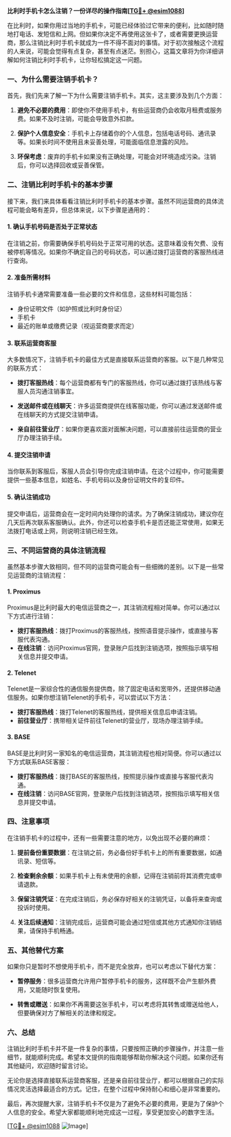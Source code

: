 **比利时手机卡怎么注销？一份详尽的操作指南[[TG💪+ @esim1088](https://t.me/s/esim1088)]**

在比利时，如果你用过当地的手机卡，可能已经体验过它带来的便利，比如随时随地打电话、发短信和上网。但如果你决定不再使用这张卡了，或者需要更换运营商，那么注销比利时手机卡就成为一件不得不面对的事情。对于初次接触这个流程的人来说，可能会觉得有点复杂，甚至有点迷茫。别担心，这篇文章将为你详细讲解如何注销比利时手机卡，让你轻松搞定这一问题。

### 一、为什么需要注销手机卡？

首先，我们先来了解一下为什么需要注销手机卡。其实，这主要涉及到几个方面：

1. **避免不必要的费用**：即使你不使用手机卡，有些运营商仍会收取月租费或服务费。如果不及时注销，可能会导致意外扣款。
   
2. **保护个人信息安全**：手机卡上存储着你的个人信息，包括电话号码、通讯录等。如果长时间不使用且未妥善处理，可能面临信息泄露的风险。

3. **环保考虑**：废弃的手机卡如果没有正确处理，可能会对环境造成污染。注销后，你可以选择回收或妥善保管。

### 二、注销比利时手机卡的基本步骤

接下来，我们来具体看看注销比利时手机卡的基本步骤。虽然不同运营商的具体流程可能会略有差异，但总体来说，以下步骤是通用的：

#### 1. 确认手机号码是否处于正常状态

在注销之前，你需要确保手机号码处于正常可用的状态。这意味着没有欠费、没有被停机等情况。如果你不确定自己的号码状态，可以通过拨打运营商的客服热线进行查询。

#### 2. 准备所需材料

注销手机卡通常需要准备一些必要的文件和信息，这些材料可能包括：
- 身份证明文件（如护照或比利时身份证）
- 手机卡
- 最近的账单或缴费记录（视运营商要求而定）

#### 3. 联系运营商客服

大多数情况下，注销手机卡的最佳方式是直接联系运营商的客服。以下是几种常见的联系方式：

- **拨打客服热线**：每个运营商都有专门的客服热线，你可以通过拨打该热线与客服人员沟通注销事宜。
  
- **发送邮件或在线聊天**：许多运营商提供在线客服功能，你可以通过发送邮件或在线聊天的方式提交注销申请。

- **亲自前往营业厅**：如果你更喜欢面对面解决问题，可以直接前往运营商的营业厅办理注销手续。

#### 4. 提交注销申请

当你联系到客服后，客服人员会引导你完成注销申请。在这个过程中，你可能需要提供一些基本信息，如姓名、手机号码以及身份证明文件的复印件。

#### 5. 确认注销成功

提交申请后，运营商会在一定时间内处理你的请求。为了确保注销成功，建议你在几天后再次联系客服确认。此外，你还可以检查手机卡是否还能正常使用，如果无法拨打电话或上网，则说明注销已经生效。

### 三、不同运营商的具体注销流程

虽然基本步骤大致相同，但不同的运营商可能会有一些细微的差别。以下是一些常见运营商的注销流程：

#### 1. Proximus

Proximus是比利时最大的电信运营商之一，其注销流程相对简单。你可以通过以下方式进行注销：

- **拨打客服热线**：拨打Proximus的客服热线，按照语音提示操作，或直接与客服代表沟通。
- **在线注销**：访问Proximus官网，登录账户后找到注销选项，按照指示填写相关信息并提交申请。

#### 2. Telenet

Telenet是一家综合性的通信服务提供商，除了固定电话和宽带外，还提供移动通信服务。如果你想注销Telenet的手机卡，可以尝试以下方法：

- **拨打客服热线**：拨打Telenet的客服热线，提供相关信息后申请注销。
- **前往营业厅**：携带相关证件前往Telenet的营业厅，现场办理注销手续。

#### 3. BASE

BASE是比利时另一家知名的电信运营商，其注销流程也相对简便。你可以通过以下方式联系BASE客服：

- **拨打客服热线**：拨打BASE的客服热线，按照提示操作或直接与客服代表沟通。
- **在线注销**：访问BASE官网，登录账户后找到注销选项，按照指示填写相关信息并提交申请。

### 四、注意事项

在注销手机卡的过程中，还有一些需要注意的地方，以免出现不必要的麻烦：

1. **提前备份重要数据**：在注销之前，务必备份好手机卡上的所有重要数据，如通讯录、短信等。

2. **检查剩余余额**：如果手机卡上有未使用的余额，记得在注销前将其消费完或申请退款。

3. **保留注销凭证**：在完成注销后，务必保存好相关的注销凭证，以备将来查询或投诉时使用。

4. **关注后续通知**：注销完成后，运营商可能会通过短信或其他方式通知你注销结果，请保持手机畅通。

### 五、其他替代方案

如果你只是暂时不想使用手机卡，而不是完全放弃，也可以考虑以下替代方案：

- **暂停服务**：很多运营商允许用户暂停手机卡的服务，这样既不会产生额外费用，又能随时恢复使用。
  
- **转售或赠送**：如果你不再需要这张手机卡，可以考虑将其转售或赠送给他人，但要确保对方了解相关的法律和规定。

### 六、总结

注销比利时手机卡并不是一件复杂的事情，只要按照正确的步骤操作，并注意一些细节，就能顺利完成。希望本文提供的指南能够帮助你解决这个问题。如果你还有其他疑问，欢迎随时留言讨论。

无论你是选择直接联系运营商客服，还是亲自前往营业厅，都可以根据自己的实际情况灵活选择最适合的方式。记住，在整个过程中保持耐心和细心是非常重要的。

最后，再次提醒大家，注销手机卡不仅是为了避免不必要的费用，更是为了保护个人信息的安全。希望大家都能顺利地完成这一过程，享受更加安心的数字生活。

[[TG💪+ @esim1088](https://t.me/s/esim1088) ![Image](https://i.postimg.cc/4NQfJmqS/Snipaste-2025-05-13-00-14-12.png)]